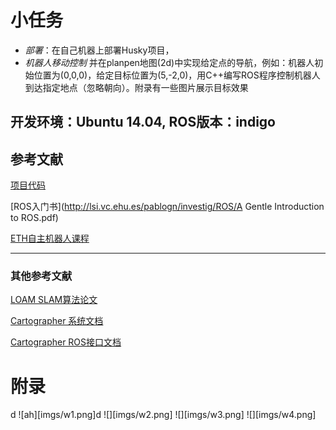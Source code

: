 # 小任务
* *部署*：在自己机器上部署Husky项目，
* *机器人移动控制* 并在planpen地图(2d)中实现给定点的导航，例如：机器人初始位置为(0,0,0)，给定目标位置为(5,-2,0)，用C++编写ROS程序控制机器人到达指定地点（忽略朝向）。附录有一些图片展示目标效果

开发环境：Ubuntu 14.04, ROS版本：indigo
-----------------------------------------------------------
## 参考文献

[项目代码](https://github.com/VccRobot/husky)

[ROS入门书](http://lsi.vc.ehu.es/pablogn/investig/ROS/A Gentle Introduction to ROS.pdf)

[ETH自主机器人课程](https://www.edx.org/course/autonomous-mobile-robots)


-----------------------------------------------------------
### 其他参考文献
[LOAM SLAM算法论文](http://www.roboticsproceedings.org/rss10/p07.pdf)

[Cartographer 系统文档](https://google-cartographer.readthedocs.io/en/latest/)

[Cartographer ROS接口文档](https://google-cartographer-ros.readthedocs.io/en/latest/)

# 附录
d
![ah][imgs/w1.png]d
![][imgs/w2.png]
![][imgs/w3.png]
![][imgs/w4.png]
